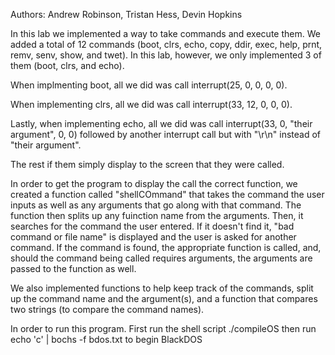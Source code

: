 Authors: Andrew Robinson, Tristan Hess, Devin Hopkins

In this lab we implemented a way to take commands and execute them. We added a total of 12 commands (boot, clrs, echo, copy, ddir, exec, help, prnt, remv, senv, show, and twet). In this lab, however, we only implemented 3 of them (boot, clrs, and echo).

When implmenting boot, all we did was call interrupt(25, 0, 0, 0, 0).

When implementing clrs, all we did was call interrupt(33, 12, 0, 0, 0).

Lastly, when implementing echo, all we did was call interrupt(33, 0, "their argument", 0, 0) followed by another interrupt call but with "\r\n" instead of "their argument".

The rest if them simply display to the screen that they were called.

In order to get the program to display the call the correct function, we created a function called "shellCOmmand" that takes the command the user inputs as well as any arguments that go along with that command. The function then splits up any fuinction name from the arguments. Then, it searches for the command the user entered. If it doesn't find it, "bad command or file name" is displayed and the user is asked for another command. If the command is found, the appropriate function is called, and, should the command being called requires arguments, the arguments are passed to the function as well.

We also implemented functions to help keep track of the commands, split up the command name and the argument(s), and a function that compares two strings (to compare the command names).

In order to run this program. First run the shell script
./compileOS
then run
echo 'c' | bochs -f bdos.txt
to begin BlackDOS
